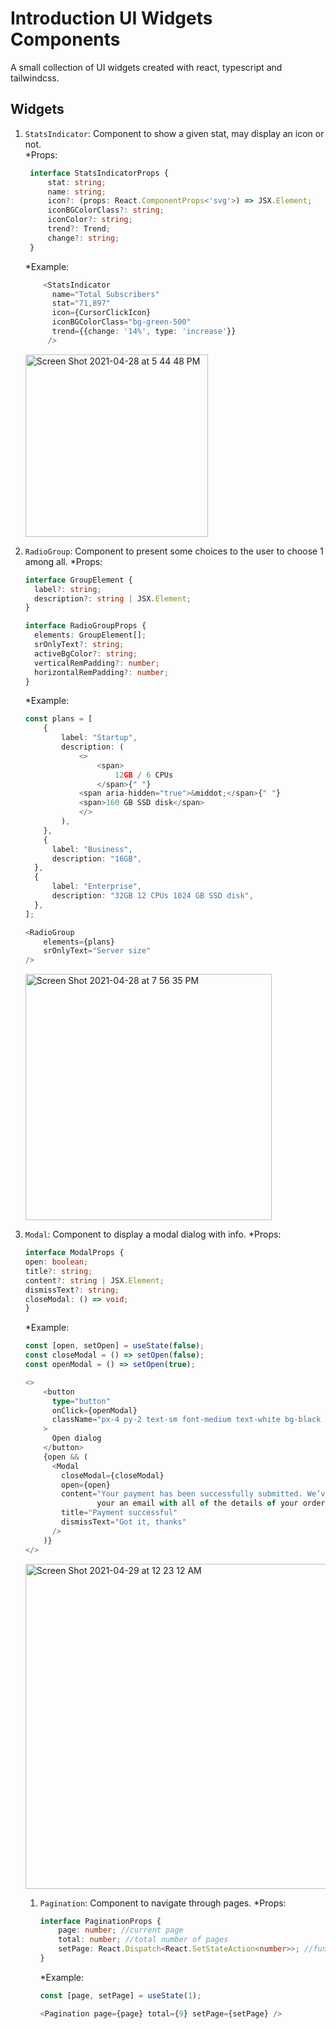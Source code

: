 # Introduction UI Widgets Components

A small collection of UI widgets created with react, typescript and tailwindcss.

## Widgets

1. `StatsIndicator`: Component to show a given stat, may display an icon or not.\
    *Props:

   ```typescript
    interface StatsIndicatorProps { 
        stat: string;
        name: string;
        icon?: (props: React.ComponentProps<'svg'>) => JSX.Element;
        iconBGColorClass?: string;
        iconColor?: string;
        trend?: Trend;
        change?: string;
    }
    ```

    *Example:
    
    ```typescript
        <StatsIndicator
          name="Total Subscribers"
          stat="71,897"
          icon={CursorClickIcon}
          iconBGColorClass="bg-green-500"
          trend={{change: '14%', type: 'increase'}}
         />
    ```

   <img width="292" alt="Screen Shot 2021-04-28 at 5 44 48 PM" src="https://user-images.githubusercontent.com/17462829/116476592-6fff1880-a849-11eb-8694-dc0a440f3ded.png">

1. `RadioGroup`: Component to present some choices to the user to choose 1 among all.
    *Props:

    ```typescript
    interface GroupElement {
      label?: string;
      description?: string | JSX.Element;
    }

    interface RadioGroupProps {
      elements: GroupElement[];
      srOnlyText?: string;
      activeBgColor?: string;
      verticalRemPadding?: number;
      horizontalRemPadding?: number;
    }
    ```

    *Example:

    ```typescript
    const plans = [
        {
            label: "Startup",
            description: (
                <>
                    <span>
                        12GB / 6 CPUs
                    </span>{" "}
                <span aria-hidden="true">&middot;</span>{" "}
                <span>160 GB SSD disk</span>
                </>
            ),
        },
        {
          label: "Business",
          description: "16GB",
      },
      {
          label: "Enterprise",
          description: "32GB 12 CPUs 1024 GB SSD disk",
      },
    ];

    <RadioGroup 
        elements={plans}
        srOnlyText="Server size"
    />
    ```

   <img width="394" alt="Screen Shot 2021-04-28 at 7 56 35 PM" src="https://user-images.githubusercontent.com/17462829/116487106-3801d080-a85d-11eb-9791-e5e57168a957.png">

1. `Modal`: Component to display a modal dialog with info.
    *Props:

    ```typescript
    interface ModalProps {
    open: boolean;
    title?: string;
    content?: string | JSX.Element;
    dismissText?: string;
    closeModal: () => void;
    }
    ```

    *Example:

    ```typescript
    const [open, setOpen] = useState(false);
    const closeModal = () => setOpen(false);
    const openModal = () => setOpen(true);

    <>
        <button
          type="button"
          onClick={openModal}
          className="px-4 py-2 text-sm font-medium text-white bg-black rounded-md bg-opacity-20 hover:bg-opacity-30 focus:outline-none focus-visible:ring-2 focus-visible:ring-white focus-visible:ring-opacity-75"
        >
          Open dialog
        </button>
        {open && (
          <Modal
            closeModal={closeModal}
            open={open}
            content="Your payment has been successfully submitted. We’ve sent
                    your an email with all of the details of your order."
            title="Payment successful"
            dismissText="Got it, thanks"
          />
        )}
    </>
    ```

    <img width="520" alt="Screen Shot 2021-04-29 at 12 23 12 AM" src="https://user-images.githubusercontent.com/17462829/116502559-cdaf5700-a881-11eb-8a21-511199c757dd.png">

    1. `Pagination`: Component to navigate through pages.
        *Props:

        ```typescript
        interface PaginationProps {
            page: number; //current page
            total: number; //total number of pages
            setPage: React.Dispatch<React.SetStateAction<number>>; //function to update current page
        }
        ```

        *Example:

        ```typescript
        const [page, setPage] = useState(1);
        
        <Pagination page={page} total={9} setPage={setPage} />
        ```
